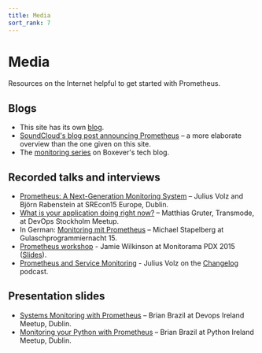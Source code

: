 ```yaml
---
title: Media
sort_rank: 7
---
```


# Media

Resources on the Internet helpful to get started with Prometheus.

## Blogs

* This site has its own [blog](http://prometheus.io/blog/).
* [SoundCloud's blog post announcing Prometheus](https://developers.soundcloud.com/blog/prometheus-monitoring-at-soundcloud) – a more elaborate overview than the one given on this site.
* The [monitoring series](http://www.boxever.com/tag/monitoring) on Boxever's tech blog.

## Recorded talks and interviews

* [Prometheus: A Next-Generation Monitoring System](https://www.usenix.org/conference/srecon15europe/program/presentation/rabenstein) – Julius Volz and Björn Rabenstein at SREcon15 Europe, Dublin.
* [What is your application doing right now?](http://youtu.be/Z0LlilNpX1U) – Matthias Gruter, Transmode, at DevOps Stockholm Meetup.
* In German: [Monitoring mit Prometheus](https://entropia.de/GPN15:Monitoring_mit_Prometheus) – Michael Stapelberg at Gulaschprogrammiernacht 15.
* [Prometheus workshop](https://vimeo.com/131581353) - Jamie Wilkinson at Monitorama PDX 2015 ([Slides](https://docs.google.com/presentation/d/1X1rKozAUuF2MVc1YXElFWq9wkcWv3Axdldl8LOH9Vik/edit)).
* [Prometheus and Service Monitoring](https://changelog.com/168/) - Julius Volz on the [Changelog](https://changelog.com/) podcast.

## Presentation slides

* [Systems Monitoring with Prometheus](http://www.slideshare.net/brianbrazil/devops-ireland-systems-monitoring-with-prometheus) – Brian Brazil at Devops Ireland Meetup, Dublin.
* [Monitoring your Python with Prometheus](http://www.slideshare.net/brianbrazil/python-ireland-monitoring-your-python-with-prometheus) – Brian Brazil at Python Ireland Meetup, Dublin.
